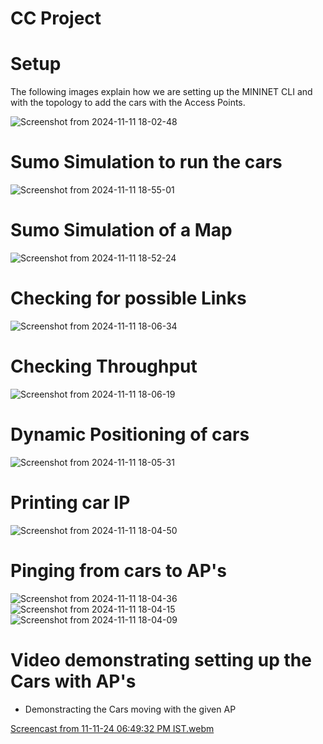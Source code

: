 # CC Project

# Setup
The following images explain how we are setting up the MININET CLI and with the topology to add the cars with the Access Points.


![Screenshot from 2024-11-11 18-02-48](https://github.com/user-attachments/assets/37e3a135-72e9-48ed-a014-89ee6cd2663c)

# Sumo Simulation to run the cars
![Screenshot from 2024-11-11 18-55-01](https://github.com/user-attachments/assets/c8e79d81-0148-4e2f-87f4-307d037f0e5e)

# Sumo Simulation of a Map
![Screenshot from 2024-11-11 18-52-24](https://github.com/user-attachments/assets/35fff0cc-acb7-4860-a616-645404ef183c)

# Checking for possible Links
![Screenshot from 2024-11-11 18-06-34](https://github.com/user-attachments/assets/7b3a140a-b1dd-4f63-8c05-1377c49fab9d)

# Checking Throughput
![Screenshot from 2024-11-11 18-06-19](https://github.com/user-attachments/assets/2373977a-a94b-4a94-ba38-2bb7ec78ccf1)

# Dynamic Positioning of cars 
![Screenshot from 2024-11-11 18-05-31](https://github.com/user-attachments/assets/5755bf50-145a-432f-90ac-8a16df281b04)

# Printing car IP
![Screenshot from 2024-11-11 18-04-50](https://github.com/user-attachments/assets/a763c75d-6273-4a88-b1fa-d71b548300a9)

# Pinging from cars to AP's
![Screenshot from 2024-11-11 18-04-36](https://github.com/user-attachments/assets/61dcf4c3-bcfb-4584-a6e8-977a327f87c9)
![Screenshot from 2024-11-11 18-04-15](https://github.com/user-attachments/assets/879d32c2-ed6a-4ea6-b30a-1029d25bbc03)
![Screenshot from 2024-11-11 18-04-09](https://github.com/user-attachments/assets/cf927c78-8761-474b-8a59-23793ebfa535)

# Video demonstrating setting up the Cars with AP's
- Demonstracting the Cars moving with the given AP

[Screencast from 11-11-24 06:49:32 PM IST.webm](https://github.com/user-attachments/assets/ee38122d-6713-44e3-814d-4916103ee925)
